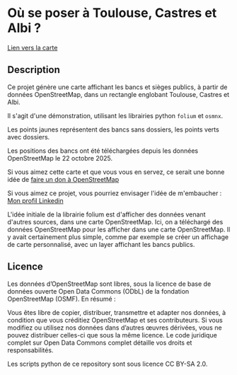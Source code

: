 # Où se poser à Toulouse, Castres et Albi ?

[Lien vers la carte](https://darkrecher.github.io/ou-se-poser/ou_se_poser_a_toulouse.html)

## Description

Ce projet génère une carte affichant les bancs et sièges publics, à partir de données OpenStreetMap, dans un rectangle englobant Toulouse, Castres et Albi.

Il s'agit d'une démonstration, utilisant les librairies python `folium` et `osmnx`.

Les points jaunes représentent des bancs sans dossiers, les points verts avec dossiers.

Les positions des bancs ont été téléchargées depuis les données OpenStreetMap le 22 octobre 2025.

Si vous aimez cette carte et que vous vous en servez, ce serait une bonne idée de [faire un don à OpenStreetMap](https://www.openstreetmap.fr/faire-un-don-a-openstreetmap-france/)

Si vous aimez ce projet, vous pourriez envisager l'idée de m'embaucher : [Mon profil Linkedin](https://www.linkedin.com/in/wilfried-langlois-08724135/)

L'idée initiale de la librairie folium est d'afficher des données venant d'autres sources, dans une carte OpenStreetMap. Ici, on a téléchargé des données OpenStreetMap pour les afficher dans une carte OpenStreetMap. Il y avait certainement plus simple, comme par exemple se créer un affichage de carte personnalisé, avec un layer affichant les bancs publics.

## Licence

Les données d’OpenStreetMap sont libres, sous la licence de base de données ouverte Open Data Commons (ODbL) de la fondation OpenStreetMap (OSMF). En résumé :

Vous êtes libre de copier, distribuer, transmettre et adapter nos données, à condition que vous créditiez OpenStreetMap et ses contributeurs. Si vous modifiez ou utilisez nos données dans d’autres œuvres dérivées, vous ne pouvez distribuer celles-ci que sous la même licence. Le code juridique complet sur Open Data Commons complet détaille vos droits et responsabilités.

Les scripts python de ce repository sont sous licence CC BY-SA 2.0.


